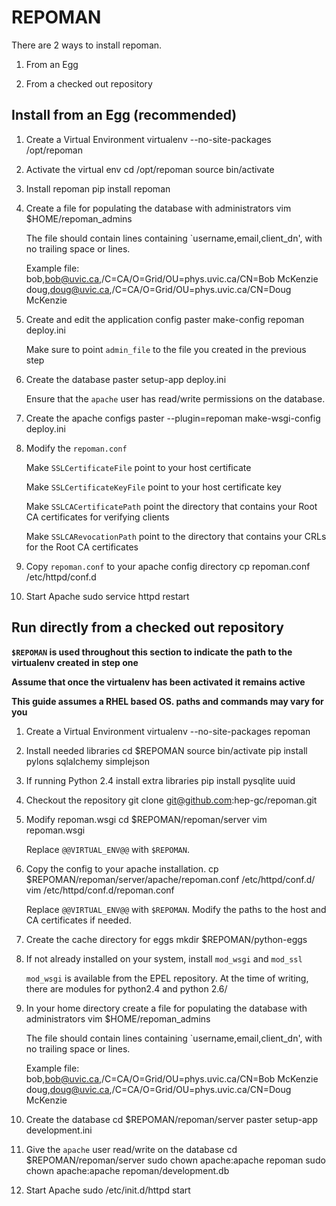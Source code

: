 # REPOMAN

There are 2 ways to install repoman.

1.  From an Egg

1.  From a checked out repository


## Install from an Egg (recommended)
1.  Create a Virtual Environment
        virtualenv --no-site-packages /opt/repoman

1.  Activate the virtual env
        cd /opt/repoman
        source bin/activate

1.  Install repoman
        pip install repoman

1.  Create a file for populating the database with administrators
        vim  $HOME/repoman_admins

    The file should contain lines containing `username,email,client_dn', with no trailing space or lines.

    Example file:
        bob,bob@uvic.ca,/C=CA/O=Grid/OU=phys.uvic.ca/CN=Bob McKenzie
        doug,doug@uvic.ca,/C=CA/O=Grid/OU=phys.uvic.ca/CN=Doug McKenzie

1.  Create and edit the application config
        paster make-config repoman deploy.ini

    Make sure to point `admin_file` to the file you created in the previous step

1.  Create the database
        paster setup-app deploy.ini

    Ensure that the `apache` user has read/write permissions on the database.

1.  Create the apache configs
        paster --plugin=repoman make-wsgi-config deploy.ini

1.  Modify the `repoman.conf`

    Make `SSLCertificateFile` point to your host certificate

    Make `SSLCertificateKeyFile` point to your host certificate key

    Make `SSLCACertificatePath` point the directory that contains your Root CA certificates for verifying clients

    Make `SSLCARevocationPath` point to the directory that contains your CRLs for the Root CA certificates

1.  Copy `repoman.conf` to your apache config directory
        cp repoman.conf /etc/httpd/conf.d

1.  Start Apache
        sudo service httpd restart

## Run directly from a checked out repository
**`$REPOMAN` is used throughout this section to indicate the path to the virtualenv created in step one**

**Assume that once the virtualenv has been activated it remains active**

**This guide assumes a RHEL based OS.  paths and commands may vary for you**

1.  Create a Virtual Environment
        virtualenv --no-site-packages repoman

1.  Install needed libraries
        cd $REPOMAN
        source bin/activate
        pip install pylons sqlalchemy simplejson

1.  If running Python 2.4 install extra libraries
        pip install pysqlite uuid

1.  Checkout the repository
        git clone git@github.com:hep-gc/repoman.git

1.  Modify repoman.wsgi
        cd $REPOMAN/repoman/server
        vim repoman.wsgi

    Replace `@@VIRTUAL_ENV@@` with `$REPOMAN`.

1.  Copy the  config to your apache installation.
        cp $REPOMAN/repoman/server/apache/repoman.conf /etc/httpd/conf.d/
        vim /etc/httpd/conf.d/repoman.conf

    Replace `@@VIRTUAL_ENV@@` with `$REPOMAN`.
    Modify the paths to the host and CA certificates if needed.

1.  Create the cache directory for eggs
        mkdir $REPOMAN/python-eggs

1.  If not already installed on your system, install `mod_wsgi` and `mod_ssl`

    `mod_wsgi` is available from the EPEL repository.  At the time of writing, there are modules for python2.4 and python 2.6/

1.  In your home directory create a file for populating the database with administrators
        vim  $HOME/repoman_admins

    The file should contain lines containing `username,email,client_dn', with no trailing space or lines.

    Example file:
        bob,bob@uvic.ca,/C=CA/O=Grid/OU=phys.uvic.ca/CN=Bob McKenzie
        doug,doug@uvic.ca,/C=CA/O=Grid/OU=phys.uvic.ca/CN=Doug McKenzie

1. Create the database
        cd $REPOMAN/repoman/server
        paster setup-app development.ini

1. Give the `apache` user read/write on the database
        cd $REPOMAN/repoman/server
        sudo chown apache:apache repoman
        sudo chown apache:apache repoman/development.db

1. Start Apache
        sudo /etc/init.d/httpd start


